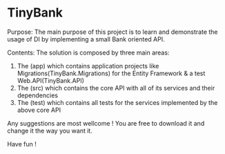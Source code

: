 # TinyBank
Purpose:
  The main purpose of this project is to learn and demonstrate the usage of DI by implementing a small Bank oriented API.
  
Contents:
  The solution is composed by three main areas:
  1. The (app) which contains application projects like Migrations(TinyBank.Migrations) for the Entity Framework & a test Web.API(TinyBank.API)
  2. The (src) which contains the core API with all of its services and their dependencies
  3. The (test) which contains all tests for the services implemented by the above core API

Any suggestions are most wellcome ! You are free to download it and change it the way you want it.

Have fun !
